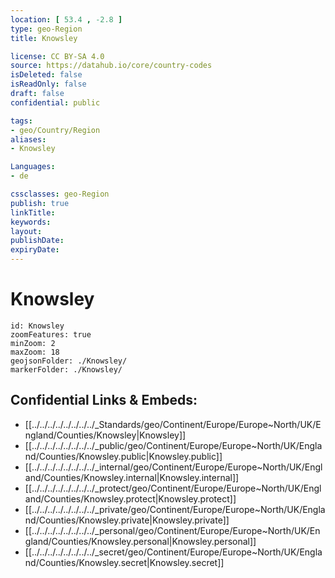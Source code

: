 ```yaml
---
location: [ 53.4 , -2.8 ] 
type: geo-Region
title: Knowsley

license: CC BY-SA 4.0
source: https://datahub.io/core/country-codes
isDeleted: false
isReadOnly: false
draft: false
confidential: public

tags:
- geo/Country/Region
aliases:
- Knowsley

Languages:
- de

cssclasses: geo-Region
publish: true
linkTitle: 
keywords: 
layout: 
publishDate: 
expiryDate: 
---
```


# Knowsley

```leaflet
id: Knowsley
zoomFeatures: true 
minZoom: 2 
maxZoom: 18
geojsonFolder: ./Knowsley/
markerFolder: ./Knowsley/
```


## Confidential Links & Embeds: 
- [[../../../../../../../../_Standards/geo/Continent/Europe/Europe~North/UK/England/Counties/Knowsley|Knowsley]] 
- [[../../../../../../../../_public/geo/Continent/Europe/Europe~North/UK/England/Counties/Knowsley.public|Knowsley.public]] 
- [[../../../../../../../../_internal/geo/Continent/Europe/Europe~North/UK/England/Counties/Knowsley.internal|Knowsley.internal]] 
- [[../../../../../../../../_protect/geo/Continent/Europe/Europe~North/UK/England/Counties/Knowsley.protect|Knowsley.protect]] 
- [[../../../../../../../../_private/geo/Continent/Europe/Europe~North/UK/England/Counties/Knowsley.private|Knowsley.private]] 
- [[../../../../../../../../_personal/geo/Continent/Europe/Europe~North/UK/England/Counties/Knowsley.personal|Knowsley.personal]] 
- [[../../../../../../../../_secret/geo/Continent/Europe/Europe~North/UK/England/Counties/Knowsley.secret|Knowsley.secret]] 

